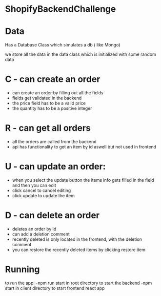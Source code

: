 # ShopifyBackendChallenge

# Data
Has a Database Class which simulates a db ( like Mongo)

we store all the data in the data class which is initialized with some random data

# C - can create an order
- can create an order by filling out all the fields
- fields get validated in the backend
- the price field has to be a valid price
- the quantity has to be a positive integer
# R - can get all orders
- all the orders are called from the backend
- api has functionality to get an item by id aswell but not used in frontend
# U - can update an order:
- when you select the update button the items info gets filled in the field and then you can edit
- click cancel to cancel editing
- click update to update the item
# D - can delete an order
- deletes an order by id 
- can add a deletion comment
- recently deleted is only located in the frontend, with the deletion comment
- you can restore the recently deleted items by clicking restore item


# Running
to run the app:
    -npm run start in root directory to start the backend
    -npm start in client directory to start frontend react app